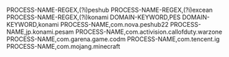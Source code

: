 PROCESS-NAME-REGEX,(?i)peshub
PROCESS-NAME-REGEX,(?i)excean
PROCESS-NAME-REGEX,(?i)konami
DOMAIN-KEYWORD,PES
DOMAIN-KEYWORD,konami
PROCESS-NAME,com.nova.peshub22
PROCESS-NAME,jp.konami.pesam
PROCESS-NAME,com.activision.callofduty.warzone
PROCESS-NAME,com.garena.game.codm
PROCESS-NAME,com.tencent.ig
PROCESS-NAME,com.mojang.minecraft
